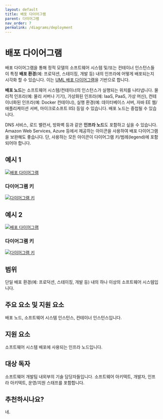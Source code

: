 ```yaml
---
layout: default
title: 배포 다이어그램
parent: 다이어그램
nav_order: 7
permalink: /diagrams/deployment
---
```


# 배포 다이어그램

배포 다이어그램을 통해 정적 모델의 소프트웨어 시스템 및/또는 컨테이너 인스턴스들이 특정 **배포 환경**(예: 프로덕션, 스테이징, 개발 등) 내의 인프라에 어떻게 배포되는지 시각화 할 수 있습니다. 이는 [UML 배포 다이어그램](https://en.wikipedia.org/wiki/Deployment_diagram)을 기반으로 합니다.

**배포 노드**는 소프트웨어 시스템/컨테이너의 인스턴스가 실행되는 위치를 나타냅니다. 물리적 인프라(예: 물리 서버나 기기), 가상화된 인프라(예: IaaS, PaaS, 가상 머신), 컨테이너화된 인프라(예: Docker 컨테이너), 실행 환경(예: 데이터베이스 서버, 자바 EE 웹/애플리케이션 서버, 마이크로소프트 IIS) 등일 수 있습니다. 배포 노드는 중첩될 수 있습니다.

DNS 서비스, 로드 밸런서, 방화벽 등과 같은 **인프라 노드**도 포함하고 싶을 수 있습니다. Amazon Web Services, Azure 등에서 제공하는 아이콘을 사용하여 배포 다이어그램을 보완해도 좋습니다. 단, 사용하는 모든 아이콘이 다이어그램 키/범례(legend)에 포함되어야 합니다.

## 예시 1

[![배포 다이어그램](https://static.structurizr.com/workspace/36141/diagrams/LiveDeployment.png)](https://static.structurizr.com/workspace/36141/diagrams/LiveDeployment.png)

### 다이어그램 키

[![다이어그램 키](https://static.structurizr.com/workspace/36141/diagrams/LiveDeployment-key.png)](https://static.structurizr.com/workspace/36141/diagrams/LiveDeployment-key.png)

## 예시 2

[![배포 다이어그램](https://static.structurizr.com/workspace/54915/diagrams/AmazonWebServicesDeployment.png)](https://static.structurizr.com/workspace/54915/diagrams/AmazonWebServicesDeployment.png)

### 다이어그램 키

[![다이어그램 키](https://static.structurizr.com/workspace/54915/diagrams/AmazonWebServicesDeployment-key.png)](https://static.structurizr.com/workspace/54915/diagrams/AmazonWebServicesDeployment-key.png)

## 범위

단일 배포 환경(예: 프로덕션, 스테이징, 개발 등) 내의 하나 이상의 소프트웨어 시스템입니다.

## 주요 요소 및 지원 요소

배포 노드, 소프트웨어 시스템 인스턴스, 컨테이너 인스턴스입니다.

## 지원 요소

소프트웨어 시스템 배포에 사용되는 인프라 노드입니다.

## 대상 독자

소프트웨어 개발팀 내외부의 기술 담당자들입니다. 소프트웨어 아키텍트, 개발자, 인프라 아키텍트, 운영/지원 스태프를 포함합니다.

## 추천하시나요?

네.

<script type="application/javascript" src="https://code.jquery.com/jquery-3.7.1.slim.min.js"></script>
<script type="application/javascript" src="/assets/c4model.js"></script>
